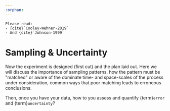 ```yaml
---
:orphan:
---
```


```{admonition} Preparation (before class)
Please read:
- {cite}`Cooley-Wehner-2019`
- And {cite}`Johnson-1999`
```

# Sampling & Uncertainty

Now the experiment is designed (first cut) and the plan laid out.  Here we will discuss the importance of sampling patterns, how the pattern must be "matched" or aware of the dominate time- and space-scales of the process under consideration, common ways that poor matching leads to erroneous conclusions.

Then, once you have your data, how to you assess and quantify {term}`error` and {term}`uncertainty`?